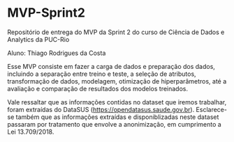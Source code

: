 # MVP-Sprint2
Repositório de entrega do MVP da Sprint 2 do curso de Ciência de Dados e Analytics da PUC-Rio

Aluno: Thiago Rodrigues da Costa

Esse MVP consiste em fazer a carga de dados e preparação dos dados, incluindo a separação entre treino e teste, a seleção de atributos, transformação de dados, modelagem, otimização de hiperparâmetros, até a avaliação e comparação de resultados dos modelos treinados.

Vale ressaltar que as informações contidas no dataset que iremos trabalhar, foram extraídas do DataSUS (https://opendatasus.saude.gov.br). Esclarece-se também que as informações extraídas e disponiblizadas neste dataset passaram por tratamento que envolve a anonimização, em cumprimento a Lei 13.709/2018.

